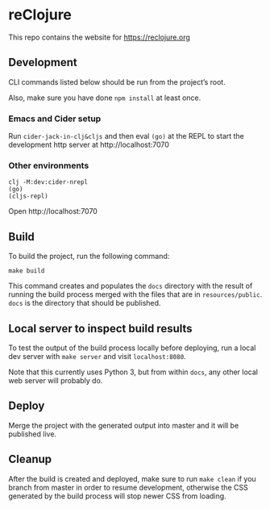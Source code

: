 # reClojure

This repo contains the website for https://reclojure.org

## Development

CLI commands listed below should be run from the project’s root.

Also, make sure you have done `npm install` at least once.

### Emacs and Cider setup

Run `cider-jack-in-clj&cljs` and then eval `(go)` at the REPL to start
the development http server at http://localhost:7070

### Other environments

    clj -M:dev:cider-nrepl
    (go)
    (cljs-repl)

Open http://localhost:7070

## Build

To build the project, run the following command:

```
make build
```

This command creates and populates the `docs` directory with the
result of running the build process merged with the files that are in
`resources/public`. `docs` is the directory that should be published.

## Local server to inspect build results

To test the output of the build process locally before deploying, run
a local dev server with `make server` and visit `localhost:8080`.

Note that this currently uses Python 3, but from within `docs`, any
other local web server will probably do.

## Deploy

Merge the project with the generated output into master and it will be
published live.

## Cleanup

After the build is created and deployed, make sure to run `make clean`
if you branch from master in order to resume development, otherwise
the CSS generated by the build process will stop newer CSS from
loading.
